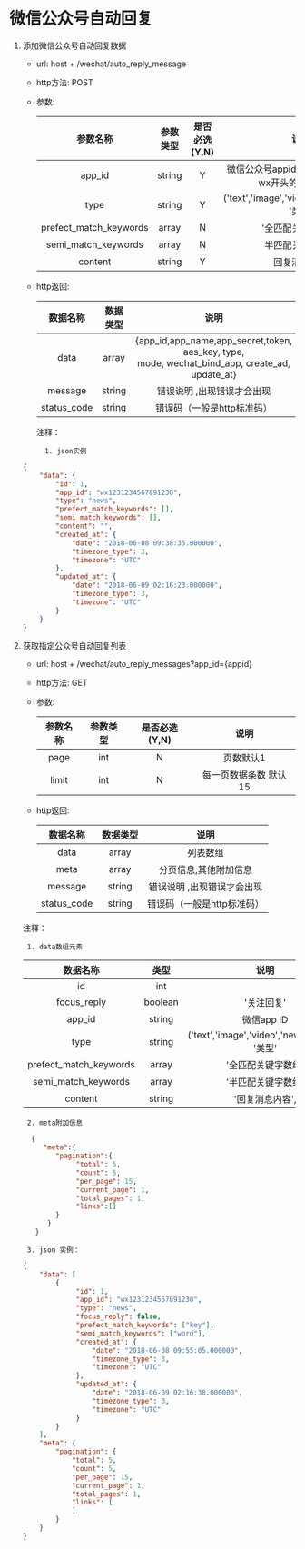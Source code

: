 # 微信公众号自动回复
1. 添加微信公众号自动回复数据
    + url: host + /wechat/auto_reply_message
    + http方法: POST
    + 参数:
    
        | 参数名称 | 参数类型 | 是否必选(Y,N) | 说明 |
        | :------: | :-------: | :------: | :----:|
        | app_id | string | Y | 微信公众号appid或者小程序appid，wx开头的十八字符串|
        | type | string | Y | ('text','image','video','news','voice') '类型'|
        | prefect_match_keywords | array | N |  '全匹配关键字数组' |
        | semi_match_keywords | array | N | 半匹配关键字数组 |
        | content | string | Y | 回复消息内容 |
        
    + http返回: 
    
        | 数据名称 | 数据类型 | 说明 |
        | :-------: | :------: | :---: |
        | data   |   array | {app_id,app_name,app_secret,token, aes_key, type, <br>mode, wechat_bind_app, create_ad, update_at} |
        | message | string | 错误说明 ,出现错误才会出现 |
        | status_code | string | 错误码（一般是http标准码） |
        
        注释：
        
            1. json实例
    ```json
    {
        "data": {
            "id": 1,
            "app_id": "wx1231234567891230",
            "type": "news",
            "prefect_match_keywords": [],
            "semi_match_keywords": [],
            "content": "",
            "created_at": {
                "date": "2018-06-08 09:38:35.000000",
                "timezone_type": 3,
                "timezone": "UTC"
            },
            "updated_at": {
                "date": "2018-06-09 02:16:23.000000",
                "timezone_type": 3,
                "timezone": "UTC"
            }
        }
    }
    ```
        
2. 获取指定公众号自动回复列表
    + url: host + /wechat/auto_reply_messages?app_id={appid}
    + http方法: GET
    + 参数:
    
        | 参数名称 | 参数类型 | 是否必选(Y,N) | 说明 |
        | :-----: | :-----: | :---------: | :---: |
        | page  | int | N | 页数默认1 |
        | limit | int | N | 每一页数据条数 默认15 |
            
    + http返回: 
        
      | 数据名称 | 数据类型 | 说明 |
      | :-------: | :------: | :---: |
      | data   |   array | 列表数组 |
      | meta | array | 分页信息,其他附加信息 |
      | message | string | 错误说明 ,出现错误才会出现 |
      | status_code | string | 错误码（一般是http标准码） |
          
    注释：
    
        1. data数组元素
                
   | 数据名称 | 类型 | 说明 |
   | :----:| :---: | :---: |
   | id | int | | 
   | focus_reply | boolean | '关注回复' |
   | app_id | string | 微信app ID |
   | type | string | ('text','image','video','news','voice')  '类型'|
   | prefect_match_keywords | array | '全匹配关键字数组' |
   | semi_match_keywords | array | '半匹配关键字数组'|
   | content | string |  '回复消息内容',
   
        2. meta附加信息
         
   ```json
     {
        "meta":{
           "pagination":{
                "total": 5,
                "count": 5,
                "per_page": 15,
                "current_page": 1,
                "total_pages": 1,
                "links":[]
           }
         }
      }
   ```
   
        3. json 实例：
        
   ```json
   {
       "data": [
           {
                "id": 1,
                "app_id": "wx1231234567891230",
                "type": "news",
                "focus_reply": false,
                "prefect_match_keywords": ["key"], 
                "semi_match_keywords": ["word"], 
                "created_at": {
                    "date": "2018-06-08 09:55:05.000000",
                    "timezone_type": 3,
                    "timezone": "UTC"
                },
                "updated_at": {
                    "date": "2018-06-09 02:16:38.000000",
                    "timezone_type": 3,
                    "timezone": "UTC"
                }
           }
       ],
       "meta": {
           "pagination": {
               "total": 5,
               "count": 5,
               "per_page": 15,
               "current_page": 1,
               "total_pages": 1,
               "links": [
               ]
           }
       }
   }
   ``` 
